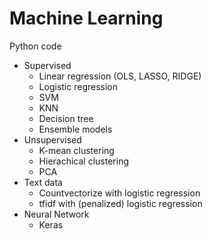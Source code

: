 # Machine Learning
Python code 
* Supervised
  * Linear regression (OLS, LASSO, RIDGE)
  * Logistic regression
  * SVM
  * KNN
  * Decision tree
  * Ensemble models   
* Unsupervised
  * K-mean clustering
  * Hierachical clustering
  * PCA   
* Text data 
  * Countvectorize with logistic regression
  * tfidf with (penalized) logistic regression
* Neural Network
  * Keras
